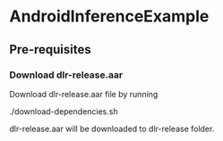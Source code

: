 # AndroidInferenceExample

## Pre-requisites

### Download dlr-release.aar

Download dlr-release.aar file by running

./download-dependencies.sh

dlr-release.aar will be downloaded to dlr-release folder.
